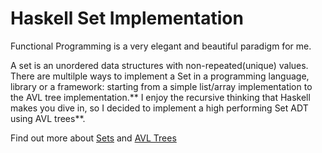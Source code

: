 # Haskell Set Implementation


Functional Programming is a very elegant and beautiful paradigm for me.

A set is an unordered data structures with non-repeated(unique) values. There are multilple ways to implement a Set in a programming language, library or a framework: starting from a simple list/array implementation to the AVL tree implementation.** I enjoy the recursive thinking that Haskell makes you dive in, so I decided to implement a high performing Set ADT using AVL trees**.

Find out more about [Sets](https://en.wikipedia.org/wiki/Set_(abstract_data_type)) and [AVL Trees](https://en.wikipedia.org/wiki/AVL_tree)

